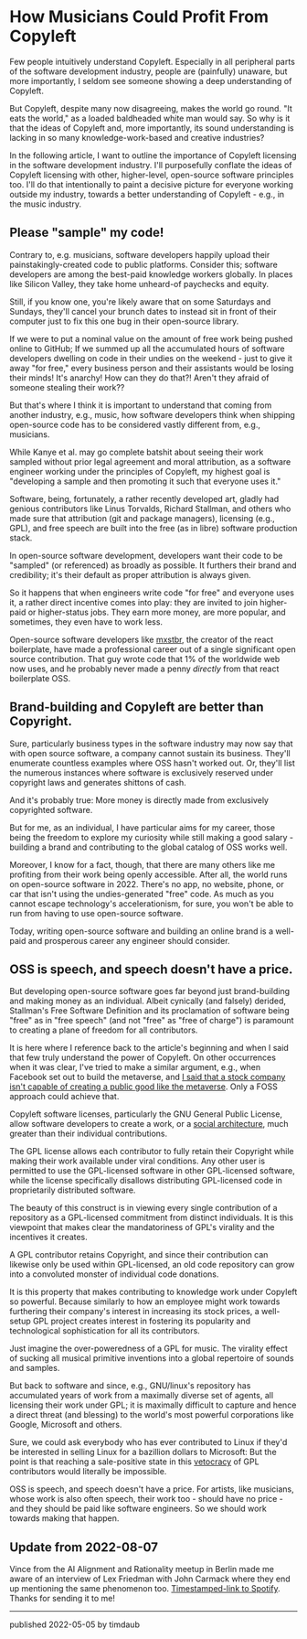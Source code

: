 # How Musicians Could Profit From Copyleft

Few people intuitively understand Copyleft. Especially in all peripheral parts
of the software development industry, people are (painfully) unaware, but more
importantly, I seldom see someone showing a deep understanding of Copyleft.

But Copyleft, despite many now disagreeing, makes the world go round. "It eats
the world," as a loaded baldheaded white man would say. So why is it that the
ideas of Copyleft and, more importantly, its sound understanding is lacking in
so many knowledge-work-based and creative industries?

In the following article, I want to outline the importance of Copyleft
licensing in the software development industry. I'll purposefully conflate the
ideas of Copyleft licensing with other, higher-level, open-source software
principles too. I'll do that intentionally to paint a decisive picture for
everyone working outside my industry, towards a better understanding of
Copyleft - e.g., in the music industry.

## Please "sample" my code!

Contrary to, e.g. musicians, software developers happily upload their
painstakingly-created code to public platforms. Consider this; software
developers are among the best-paid knowledge workers globally. In places like
Silicon Valley, they take home unheard-of paychecks and equity.

Still, if you know one, you're likely aware that on some Saturdays and Sundays,
they'll cancel your brunch dates to instead sit in front of their computer just
to fix this one bug in their open-source library.

If we were to put a nominal value on the amount of free work being pushed
online to GitHub; If we summed up all the accumulated hours of software
developers dwelling on code in their undies on the weekend - just to give it
away "for free," every business person and their assistants would be losing
their minds! It's anarchy! How can they do that?! Aren't they afraid of someone
stealing their work??

But that's where I think it is important to understand that coming from another
industry, e.g., music, how software developers think when shipping open-source
code has to be considered vastly different from, e.g., musicians.

While Kanye et al. may go complete batshit about seeing their work sampled
without prior legal agreement and moral attribution, as a software engineer
working under the principles of Copyleft, my highest goal is "developing a
sample and then promoting it such that everyone uses it."

Software, being, fortunately, a rather recently developed art, gladly had
genious contributors like Linus Torvalds, Richard Stallman, and others who made
sure that attribution (git and package managers), licensing (e.g., GPL), and
free speech are built into the free (as in libre) software production stack.

In open-source software development, developers want their code to be "sampled"
(or referenced) as broadly as possible. It furthers their brand and
credibility; it's their default as proper attribution is always given.

So it happens that when engineers write code "for free" and everyone uses it, a
rather direct incentive comes into play: they are invited to join higher-paid
or higher-status jobs. They earn more money, are more popular, and sometimes,
they even have to work less.

Open-source software developers like [mxstbr](https://mxstbr.com/), the creator
of the react boilerplate, have made a professional career out of a single
significant open source contribution. That guy wrote code that 1% of the
worldwide web now uses, and he probably never made a penny _directly_ from that
react boilerplate OSS.

## Brand-building and Copyleft are better than Copyright.

Sure, particularly business types in the software industry may now say that
with open source software, a company cannot sustain its business. They'll
enumerate countless examples where OSS hasn't worked out. Or, they'll list the
numerous instances where software is exclusively reserved under copyright laws
and generates shittons of cash.

And it's probably true: More money is directly made from exclusively
copyrighted software.

But for me, as an individual, I have particular aims for my career, those being
the freedom to explore my curiosity while still making a good salary - building
a brand and contributing to the global catalog of OSS works well.

Moreover, I know for a fact, though, that there are many others like me
profiting from their work being openly accessible. After all, the world runs on
open-source software in 2022. There's no app, no website, phone, or car that
isn't using the undies-generated "free" code. As much as you cannot escape
technology's accelerationism, for sure, you won't be able to run from having to
use open-source software.

Today, writing open-source software and building an online brand is a well-paid
and prosperous career any engineer should consider.

## OSS is speech, and speech doesn't have a price.

But developing open-source software goes far beyond just brand-building and
making money as an individual. Albeit cynically (and falsely) derided,
Stallman's Free Software Definition and its proclamation of software being
"free" as in "free speech" (and not "free" as "free of charge") is paramount to
creating a plane of freedom for all contributors.

It is here where I reference back to the article's beginning and when I said
that few truly understand the power of Copyleft. On other occurrences when it
was clear, I've tried to make a similar argument, e.g., when Facebook set out
to build the metaverse, and [I said that a stock company isn't capable of
creating a public good like the
metaverse](/2021/11/03/principles-for-the-metaverse/). Only a FOSS approach
could achieve that.

Copyleft software licenses, particularly the GNU General Public License, allow
software developers to create a work, or a [social
architecture](https://github.com/hintjens/socialarchitecture), much greater
than their individual contributions.

The GPL license allows each contributor to fully retain their Copyright while
making their work available under viral conditions. Any other user is permitted
to use the GPL-licensed software in other GPL-licensed software, while the
license specifically disallows distributing GPL-licensed code in proprietarily
distributed software.

The beauty of this construct is in viewing every single contribution of a
repository as a GPL-licensed commitment from distinct individuals. It is this
viewpoint that makes clear the mandatoriness of GPL's virality and the
incentives it creates.

A GPL contributor retains Copyright, and since their contribution can likewise
only be used within GPL-licensed, an old code repository can grow into a
convoluted monster of individual code donations.

It is this property that makes contributing to knowledge work under Copyleft so
powerful. Because similarly to how an employee might work towards furthering
their company's interest in increasing its stock prices, a well-setup GPL
project creates interest in fostering its popularity and technological
sophistication for all its contributors.

Just imagine the over-poweredness of a GPL for music. The virality effect of
sucking all musical primitive inventions into a global repertoire of sounds and
samples.

But back to software and since, e.g., GNU/linux's repository has accumulated
years of work from a maximally diverse set of agents, all licensing their work
under GPL; it is maximally difficult to capture and hence a direct threat (and
blessing) to the world's most powerful corporations like Google, Microsoft and
others.

Sure, we could ask everybody who has ever contributed to Linux if they'd be
interested in selling Linux for a bazillion dollars to Microsoft: But the point
is that reaching a sale-positive state in this
[vetocracy](https://vitalik.ca/general/2021/12/19/bullveto.html) of GPL
contributors would literally be impossible.

OSS is speech, and speech doesn't have a price. For artists, like musicians,
whose work is also often speech, their work too - should have no price - and
they should be paid like software engineers. So we should work towards making
that happen.

## Update from 2022-08-07

Vince from the AI Alignment and Rationality meetup in Berlin made me aware of
an interview of Lex Friedman with John Carmack where they end up mentioning the
same phenomenon too. [Timestamped-link to
Spotify](https://open.spotify.com/episode/3LddnZjkpflldHXnRZ0rrw?si=8uvXpi-JQliCCawSCjQONg&utm_source=copy-link&t=7457).
Thanks for sending it to me!

---

published 2022-05-05 by timdaub
